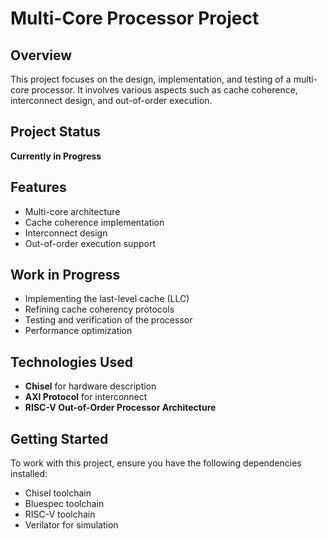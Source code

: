 # Multi-Core Processor Project

## Overview
This project focuses on the design, implementation, and testing of a multi-core processor. It involves various aspects such as cache coherence, interconnect design, and out-of-order execution.

## Project Status
**Currently in Progress**

## Features
- Multi-core architecture
- Cache coherence implementation
- Interconnect design
- Out-of-order execution support

## Work in Progress
- Implementing the last-level cache (LLC)
- Refining cache coherency protocols
- Testing and verification of the processor
- Performance optimization

## Technologies Used
- **Chisel** for hardware description
- **AXI Protocol** for interconnect
- **RISC-V Out-of-Order Processor Architecture**

## Getting Started
To work with this project, ensure you have the following dependencies installed:
- Chisel toolchain
- Bluespec toolchain
- RISC-V toolchain
- Verilator for simulation

